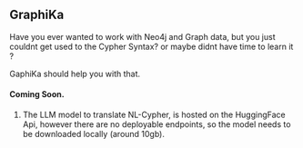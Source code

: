 ## GraphiKa

Have you ever wanted to work with Neo4j and Graph data, but you just couldnt get used to the Cypher Syntax? or maybe didnt have time to learn it ?

GaphiKa should help you with that.

#### Coming Soon.
1. The LLM model to translate NL-Cypher, is hosted on the HuggingFace Api, however there are no deployable endpoints, so the model needs to be downloaded locally (around 10gb).
